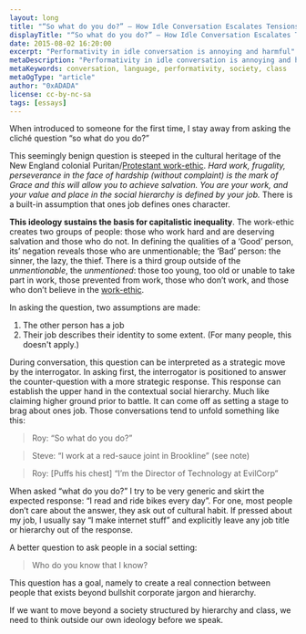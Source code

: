 ```yaml
---
layout: long
title: "“So what do you do?” — How Idle Conversation Escalates Tensions in Class Inequality"
displayTitle: "“So what do you do?” — How Idle Conversation Escalates Tensions in Class Inequality"
date: 2015-08-02 16:20:00
excerpt: "Performativity in idle conversation is annoying and harmful"
metaDescription: "Performativity in idle conversation is annoying and harmful"
metaKeywords: conversation, language, performativity, society, class
metaOgType: "article"
author: "0xADADA"
license: cc-by-nc-sa
tags: [essays]
---
```



When introduced to someone for the first time, I stay away from asking the cliché question “so what do you do?”

This seemingly benign question is steeped in the cultural heritage of the New England colonial Puritan/[Protestant work-ethic](https://en.wikipedia.org/wiki/The_Protestant_Ethic_and_the_Spirit_of_Capitalism). _Hard work, frugality, perseverance in the face of hardship (without complaint) is the mark of Grace and this will allow you to achieve salvation. You are your work, and your value and place in the social hierarchy is defined by your job._ There is a built-in assumption that ones job defines ones character.

**This ideology sustains the basis for capitalistic inequality**. The work-ethic creates two groups of people: those who work hard and are deserving salvation and those who do not. In defining the qualities of a ‘Good’ person, its’ negation reveals those who are unmentionable; the ‘Bad’ person: the sinner, the lazy, the thief. There is a third group outside of the _unmentionable_, the _unmentioned_: those too young, too old or unable to take part in work, those prevented from work, those who don’t work, and those who don’t believe in the [work-ethic](http://www.crimethinc.com/).

In asking the question, two assumptions are made:

1. The other person has a job
1. Their job describes their identity to some extent. (For many people, this doesn't apply.)

During conversation, this question can be interpreted as a strategic move by the interrogator. In asking first, the interrogator is positioned to answer the counter-question with a more strategic response. This response can establish the upper hand in the contextual social hierarchy. Much like claiming higher ground prior to battle. It can come off as setting a stage to brag about ones job. Those conversations tend to unfold something like this:

> Roy: “So what do you do?”

> Steve: “I work at a red-sauce joint in Brookline” (see note)

> Roy: [Puffs his chest] “I’m the Director of Technology at EvilCorp”

When asked “what do you do?” I try to be very generic and skirt the expected response: “I read and ride bikes every day”. For one, most people don’t care about the answer, they ask out of cultural habit. If pressed about my job, I usually say “I make internet stuff” and explicitly leave any job title or hierarchy out of the response.

A better question to ask people in a social setting:

> Who do you know that I know?

This question has a goal, namely to create a real connection between people that exists beyond bullshit corporate jargon and hierarchy.

If we want to move beyond a society structured by hierarchy and class, we need to think outside our own ideology before we speak.
